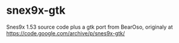 # snex9x-gtk
Snes9x 1.53 source code plus a gtk port from BearOso, originaly at https://code.google.com/archive/p/snes9x-gtk/
